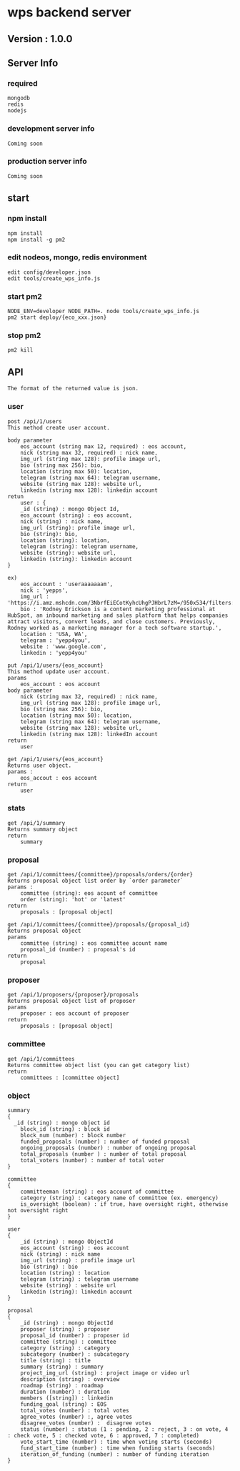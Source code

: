 # wps backend server
## Version : 1.0.0

## Server Info
### required
    mongodb
    redis
    nodejs
### development server info
    Coming soon

### production server info
    Coming soon

## start
### npm install
    npm install
    npm install -g pm2

### edit nodeos, mongo, redis environment
    edit config/developer.json
    edit tools/create_wps_info.js

### start pm2
    NODE_ENV=developer NODE_PATH=. node tools/create_wps_info.js
    pm2 start deploy/{eco_xxx.json}

### stop pm2
    pm2 kill

## API
    The format of the returned value is json.

### user
    post /api/1/users
    This method create user account.

    body parameter
        eos_account (string max 12, required) : eos account,
        nick (string max 32, required) : nick name,
        img_url (string max 128): profile image url,
        bio (string max 256): bio,
        location (string max 50): location,
        telegram (string max 64): telegram username,
        website (string max 128): website url,
        linkedin (string max 128): linkedin account
    retun
        user : {
        _id (string) : mongo Object Id,
        eos_account (string) : eos account,
        nick (string) : nick name,
        img_url (string): profile image url,
        bio (string): bio,
        location (string): location,
        telegram (string): telegram username,
        website (string): website url,
        linkedin (string): linkedin account
    }

    ex)
        eos_account : 'useraaaaaaam',
        nick : 'yepps',
        img_url : 'https://i.amz.mshcdn.com/3NbrfEiECotKyhcUhgPJHbrL7zM=/950x534/filters:quality(90)/2014%2F06%2F02%2Fc0%2Fzuckheadsho.a33d0.jpg',
        bio : 'Rodney Erickson is a content marketing professional at HubSpot, an inbound marketing and sales platform that helps companies attract visitors, convert leads, and close customers. Previously, Rodney worked as a marketing manager for a tech software startup.',
        location : 'USA, WA',
        telegram : 'yepp4you',
        website : 'www.google.com',
        linkedin : 'yepp4you'

    put /api/1/users/{eos_account}
    This method update user account.
    params
        eos_account : eos account
    body parameter
        nick (string max 32, required) : nick name,
        img_url (string max 128): profile image url,
        bio (string max 256): bio,
        location (string max 50): location,
        telegram (string max 64): telegram username,
        website (string max 128): website url,
        linkedin (string max 128): linkedIn account
    return
        user

    get /api/1/users/{eos_account}
    Returns user object.
    params :
        eos_accout : eos account
    return
        user

### stats
    get /api/1/summary
    Returns summary object
    return
        summary

### proposal
    get /api/1/committees/{committee}/proposals/orders/{order}
    Returns proposal object list order by `order parameter`
    params :
        committee (string): eos acount of committee
        order (string): 'hot' or 'latest'
    return
        proposals : [proposal object]

    get /api/1/committees/{committee}/proposals/{proposal_id}
    Returns proposal object
    params
        committee (string) : eos committee acount name
        proposal_id (number) : proposal's id
    return
        proposal

### proposer
    get /api/1/proposers/{proposer}/proposals
    Returns proposal object list of proposer
    params
        proposer : eos account of proposer
    return
        proposals : [proposal object]

### committee
    get /api/1/committees
    Returns committee object list (you can get category list)
    return
        committees : [committee object]

### object
    summary
    {
      _id (string) : mongo object id
        block_id (string) : block id
        block_num (number) : block number
        funded_proposals (number) : number of funded proposal
        ongoing_proposals (number) : number of ongoing proposal
        total_proposals (number ) : number of total proposal
        total_voters (number) : number of total voter
    }

    committee
    {
        committeeman (string) : eos account of committee
        category (string) : category name of committee (ex. emergency)
        is_oversight (boolean) : if true, have oversight right, otherwise not oversight right
    }

    user
    {
        _id (string) : mongo ObjectId
        eos_account (string) : eos account
        nick (string) : nick name
        img_url (string) : profile image url
        bio (string) : bio
        location (string) : location
        telegram (string) : telegram username
        website (string) : website url
        linkedin (string): linkedin account
    }

    proposal
    {
        _id (string) : mongo ObjectId
        proposer (string) : proposer
        proposal_id (number) : proposer id
        committee (string) : committee
        category (string) : category
        subcategory (number) : subcategory
        title (string) : title
        summary (string) : summary
        project_img_url (string) : project image or video url
        description (string) : overview
        roadmap (string) : roadmap
        duration (number) : duration
        members ([string]) : linkedin
        funding_goal (string) : EOS
        total_votes (number) : total votes
        agree_votes (number) :, agree votes
        disagree_votes (number) :  disagree votes
        status (number) : status (1 : pending, 2 : reject, 3 : on vote, 4 : check vote, 5 : checked vote, 6 : approved, 7 : completed)
        vote_start_time (number) : time when voting starts (seconds)
        fund_start_time (number) : time when funding starts (seconds)
        iteration_of_funding (number) : number of funding iteration
    }
